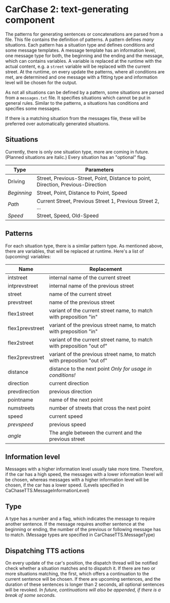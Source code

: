 # CarChase 2: text-generating component

The patterns for generating sentences or concatenations are parsed from a file. This
file contains the definition of patterns. A pattern defines _many_ situations.
Each pattern has a situation type and defines conditions and some message 
templates. A message template has an information level, one message type for both, 
the beginning and the ending and the message, which can contains variables. A 
variable is replaced at the runtime with the actual content, e.g. a `street` variable 
will be replaced with the current street. At the runtime, on every update the 
patterns, where all conditions are met, are determined and one message with a fitting
type and information level will be chosen for the output.

As not all situations can be defined by a pattern, some situations are parsed 
from a `messages.txt` file. It specifies situations which cannot be put in 
general rules. Similar to the patterns, a situations has conditions and specifies
some messages.

If there is a matching situation from the messages file, these will be preferred
over automatically generated situations.

## Situations
Currently, there is only one situation type, more are coming in future. (Planned
    situations are italic.) Every situation has an "optional" flag.

| Type | Parameters |
| ---- | ---------- |
| Driving | Street, Previous-Street, Point, Distance to point, Direction, Previous-Direction |
| _Beginning_ | Street, Point, Distance to Point, Speed |
| _Path_ | Current Street, Previous Street 1, Previous Street 2, ... |
| _Speed_ | Street, Speed, Old-Speed |

## Patterns
For each situation type, there is a similar pattern type. As mentioned above,
there are variables, that will be replaced at runtime. Here's a list of 
(upcoming) variables:

| Name | Replacement |
| ---- | ----------- |
| intstreet | internal name of the current street |
| intprevstreet | internal name of the previous street |
| street | name of the current street |
| prevstreet | name of the previous street |
| flex1street | variant of the current street name, to match with preposition "in" |
| flex1prevstreet | variant of the previous street name, to match with preposition "in" |
| flex2street | variant of the current street name, to match with preposition "out of" |
| flex2prevstreet | variant of the previous street name, to match with preposition "out of" |
| distance | distance to the next point _Only for usage in conditions!_ |
| direction | current direction |
| prevdirection | previous direction |
| pointname | name of the next point |
| numstreets | number of streets that cross the next point |
| speed | current speed |
| _prevspeed_ | previous speed |
| _angle_ | The angle between the current and the previous street |

## Information level
Messages with a higher information level usually take
more time. Therefore, if the car has a high speed, the messages with a lower
information level will be chosen, whereas messages with a higher information
level will be chosen, if the car has a lower speed. (Levels specified in
    CaChaseTTS.MessageInformationLevel)

## Type
A type has a number and a flag, which indicates the message to require another
sentence. If the message requires another sentence at the beginning or ending,
the number of the previous or following message has to match. (Message types are
    specified in CarChaseTTS.MessageType)

## Dispatching TTS actions
On every update of the car's position, the dispatch thread will be notified
check whether a situation matches and to dispatch it. If there are two or more
situations matching, the first, which offers a continuation to the current
sentence will be chosen. If there are upcoming sentences, and the duration of
these sentences is longer than 2 seconds, all optional sentences will be
revoked. _In future, continuations will also be appended, if there is a 
break of some seconds._
